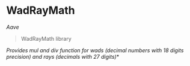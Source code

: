 # WadRayMath

*Aave*

> WadRayMath library



*Provides mul and div function for wads (decimal numbers with 18 digits precision) and rays (decimals with 27 digits)**



